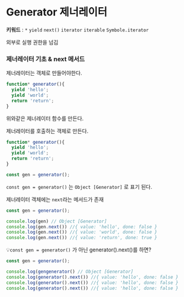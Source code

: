 # Generator 제너레이터

**키워드** : `*` `yield` `next()` `iterator` `iterable` `Symbole.iterator`

외부로 실행 권한을 넘김



### 제너레이터 기초 & next 메서드

제너레이터는 객체로 만들어야한다.

```javascript
function* generator(){
  yield 'hello';
  yield 'world';
  return 'return';
}
```

위와같은 제너레이터 함수를 만든다.

제너레이터를 호출하는 객체로 만든다.

```javascript
function* generator(){
  yield 'hello';
  yield 'world';
  return 'return';
}

const gen = generator();
```

`const gen = generator()` 는 `Object [Generator]` 로 표기 된다.

제너레이터 객체에는 `next`라는 메서드가 존재

```javascript
const gen = generator();

console.log(gen) // Object [Generator]
console.log(gen.next()) //{ value: 'hello', done: false }
console.log(gen.next()) //{ value: 'world', done: false }
console.log(gen.next()) //{ value: 'return', done: true }

```

💡`const gen = generator()` 가 아닌 generator().next()를 하면?

```javascript
const gen = generator();

console.log(gengenerator() // Object [Generator]
console.log(generator().next()) //{ value: 'hello', done: false }
console.log(generator().next()) //{ value: 'hello', done: false }
console.log(generator().next()) //{ value: 'hello', done: false }
```

